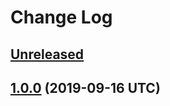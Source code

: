 # Change Log

## [Unreleased]

[Unreleased]: https://github.com/sounisi5011/metalsmith-html-validator/compare/v1.0.0...HEAD

## [1.0.0] (2019-09-16 UTC)

[1.0.0]: https://github.com/sounisi5011/metalsmith-html-validator/compare/v0.0.0...v1.0.0

